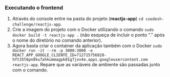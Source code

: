 ### Executando o frontend
 
1. Através do console entre na pasta do projeto (**reactjs-app**) `cd coodesh-challenge/reactjs-app`. 
2. Crie a imagem do projeto com o Docker utilizando o comando `sudo docker build -t reactjs-app .` (não esqueça de incluir o ponto "." após o nome do diretório no comando anterior).
3. Agora basta criar o container da aplicação também com o Docker `sudo docker run -it --rm -p 3000:3000 -e REACT_APP_GOOGLE_CLIENTE_ID=712715756828-hft35t6pn8ku7ahkummagpk81g7jov4e.apps.googleusercontent.com reactjs-app`. Repare que as variáveis de ambiente são passadas junto com o comando.